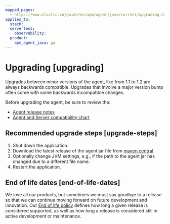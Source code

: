 ```yaml
---
mapped_pages:
  - https://www.elastic.co/guide/en/apm/agent/java/current/upgrading.html
applies_to:
  stack:
  serverless:
    observability:
  product:
    apm_agent_java: ga
---
```


# Upgrading [upgrading]

Upgrades between minor versions of the agent, like from 1.1 to 1.2 are always backwards compatible. Upgrades that involve a major version bump often come with some backwards incompatible changes.

Before upgrading the agent, be sure to review the:

* [Agent release notes](/release-notes/index.md)
* [Agent and Server compatibility chart](docs-content://solutions/observability/apm/apm-agent-compatibility.md)


## Recommended upgrade steps [upgrade-steps]

1. Shut down the application.
2. Download the latest release of the agent jar file from [maven central](https://mvnrepository.com/artifact/co.elastic.apm/elastic-apm-agent/latest).
3. Optionally change JVM settings, e.g., if the path to the agent jar has changed due to a different file name.
4. Restart the application.


## End of life dates [end-of-life-dates]

We love all our products, but sometimes we must say goodbye to a release so that we can continue moving forward on future development and innovation. Our [End of life policy](https://www.elastic.co/support/eol) defines how long a given release is considered supported, as well as how long a release is considered still in active development or maintenance.


